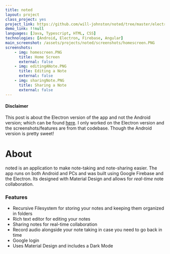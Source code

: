 ```yaml
---
title: noted
layout: project
class_project: yes
project_link: https://github.com/will-johnston/noted/tree/master/electron
demo_link: !!null
languages: [Java, Typescript, HTML, CSS]
technologies: [Android, Electron, Firebase, Angular]
main_screenshot: /assets/projects/noted/screenshots/homescreen.PNG
screenshots:
    - img: homescreen.PNG
      title: Home Screen
      external: false
    - img: editingANote.PNG
      title: Editing a Note
      external: false
    - img: sharingNote.PNG
      title: Sharing a Note
      external: false
---
```

#### Disclaimer

This post is about the Electron version of the app and not the Android version; which can be found [here](https://github.com/will-johnston/noted/tree/master/android). I only worked on the Electron version and the screenshots/features are from that codebase. Though the Android version is pretty sweet!

# About

noted is an application to make note-taking and note-sharing easier. The app runs on both Android and PCs and was built using Google Firebase and the Electron. Its designed with Material Design and allows for *real-time* note collaboration.

### Features

- Recursive Filesystem for storing your notes and keeping them organized in folders
- Rich text editor for editing your notes
- Sharing notes for real-time collaboration
- Record audio alongside your note taking in case you need to go back in time
- Google login
- Uses Material Design and includes a Dark Mode

